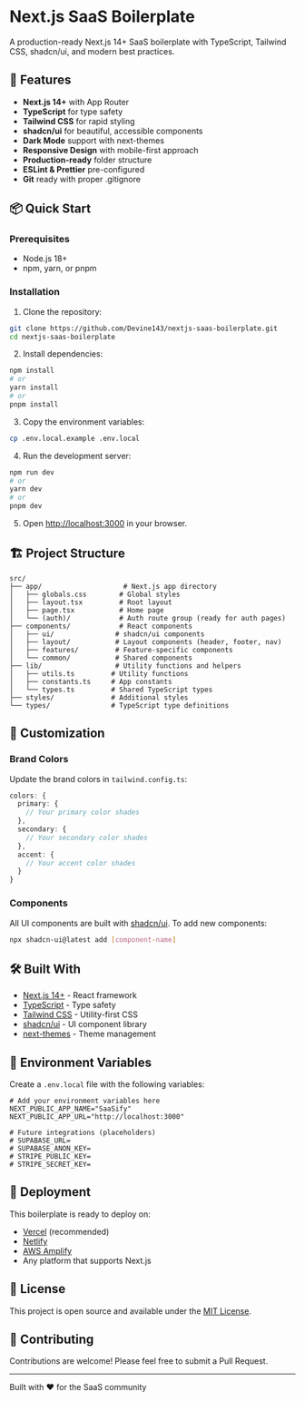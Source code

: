 # Next.js SaaS Boilerplate

A production-ready Next.js 14+ SaaS boilerplate with TypeScript, Tailwind CSS, shadcn/ui, and modern best practices.

## 🚀 Features

- **Next.js 14+** with App Router
- **TypeScript** for type safety
- **Tailwind CSS** for rapid styling
- **shadcn/ui** for beautiful, accessible components
- **Dark Mode** support with next-themes
- **Responsive Design** with mobile-first approach
- **Production-ready** folder structure
- **ESLint & Prettier** pre-configured
- **Git** ready with proper .gitignore

## 📦 Quick Start

### Prerequisites

- Node.js 18+ 
- npm, yarn, or pnpm

### Installation

1. Clone the repository:
```bash
git clone https://github.com/Devine143/nextjs-saas-boilerplate.git
cd nextjs-saas-boilerplate
```

2. Install dependencies:
```bash
npm install
# or
yarn install
# or
pnpm install
```

3. Copy the environment variables:
```bash
cp .env.local.example .env.local
```

4. Run the development server:
```bash
npm run dev
# or
yarn dev
# or
pnpm dev
```

5. Open [http://localhost:3000](http://localhost:3000) in your browser.

## 🏗️ Project Structure

```
src/
├── app/                    # Next.js app directory
│   ├── globals.css        # Global styles
│   ├── layout.tsx         # Root layout
│   ├── page.tsx           # Home page
│   └── (auth)/            # Auth route group (ready for auth pages)
├── components/            # React components
│   ├── ui/               # shadcn/ui components
│   ├── layout/           # Layout components (header, footer, nav)
│   ├── features/         # Feature-specific components
│   └── common/           # Shared components
├── lib/                  # Utility functions and helpers
│   ├── utils.ts         # Utility functions
│   ├── constants.ts     # App constants
│   └── types.ts         # Shared TypeScript types
├── styles/              # Additional styles
└── types/               # TypeScript type definitions
```

## 🎨 Customization

### Brand Colors

Update the brand colors in `tailwind.config.ts`:

```typescript
colors: {
  primary: {
    // Your primary color shades
  },
  secondary: {
    // Your secondary color shades
  },
  accent: {
    // Your accent color shades
  }
}
```

### Components

All UI components are built with [shadcn/ui](https://ui.shadcn.com/). To add new components:

```bash
npx shadcn-ui@latest add [component-name]
```

## 🛠️ Built With

- [Next.js 14+](https://nextjs.org/) - React framework
- [TypeScript](https://www.typescriptlang.org/) - Type safety
- [Tailwind CSS](https://tailwindcss.com/) - Utility-first CSS
- [shadcn/ui](https://ui.shadcn.com/) - UI component library
- [next-themes](https://github.com/pacocoursey/next-themes) - Theme management

## 📝 Environment Variables

Create a `.env.local` file with the following variables:

```env
# Add your environment variables here
NEXT_PUBLIC_APP_NAME="SaaSify"
NEXT_PUBLIC_APP_URL="http://localhost:3000"

# Future integrations (placeholders)
# SUPABASE_URL=
# SUPABASE_ANON_KEY=
# STRIPE_PUBLIC_KEY=
# STRIPE_SECRET_KEY=
```

## 🚀 Deployment

This boilerplate is ready to deploy on:

- [Vercel](https://vercel.com) (recommended)
- [Netlify](https://netlify.com)
- [AWS Amplify](https://aws.amazon.com/amplify/)
- Any platform that supports Next.js

## 📄 License

This project is open source and available under the [MIT License](LICENSE).

## 🤝 Contributing

Contributions are welcome! Please feel free to submit a Pull Request.

---

Built with ❤️ for the SaaS community
